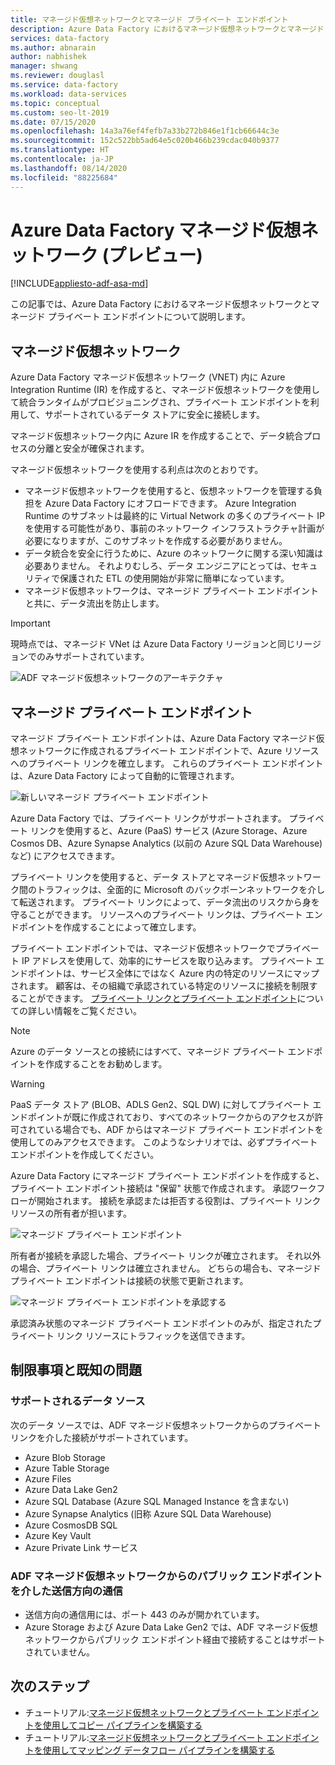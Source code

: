 ```yaml
---
title: マネージド仮想ネットワークとマネージド プライベート エンドポイント
description: Azure Data Factory におけるマネージド仮想ネットワークとマネージド プライベート エンドポイントについて説明します。
services: data-factory
ms.author: abnarain
author: nabhishek
manager: shwang
ms.reviewer: douglasl
ms.service: data-factory
ms.workload: data-services
ms.topic: conceptual
ms.custom: seo-lt-2019
ms.date: 07/15/2020
ms.openlocfilehash: 14a3a76ef4fefb7a33b272b846e1f1cb66644c3e
ms.sourcegitcommit: 152c522bb5ad64e5c020b466b239cdac040b9377
ms.translationtype: HT
ms.contentlocale: ja-JP
ms.lasthandoff: 08/14/2020
ms.locfileid: "88225684"
---
```

# <a name="azure-data-factory-managed-virtual-network-preview"></a>Azure Data Factory マネージド仮想ネットワーク (プレビュー)

[!INCLUDE[appliesto-adf-asa-md](includes/appliesto-adf-asa-md.md)]

この記事では、Azure Data Factory におけるマネージド仮想ネットワークとマネージド プライベート エンドポイントについて説明します。


## <a name="managed-virtual-network"></a>マネージド仮想ネットワーク

Azure Data Factory マネージド仮想ネットワーク (VNET) 内に Azure Integration Runtime (IR) を作成すると、マネージド仮想ネットワークを使用して統合ランタイムがプロビジョニングされ、プライベート エンドポイントを利用して、サポートされているデータ ストアに安全に接続します。 

マネージド仮想ネットワーク内に Azure IR を作成することで、データ統合プロセスの分離と安全が確保されます。 

マネージド仮想ネットワークを使用する利点は次のとおりです。

- マネージド仮想ネットワークを使用すると、仮想ネットワークを管理する負担を Azure Data Factory にオフロードできます。 Azure Integration Runtime のサブネットは最終的に Virtual Network の多くのプライベート IP を使用する可能性があり、事前のネットワーク インフラストラクチャ計画が必要になりますが、このサブネットを作成する必要がありません。 
- データ統合を安全に行うために、Azure のネットワークに関する深い知識は必要ありません。 それよりむしろ、データ エンジニアにとっては、セキュリティで保護された ETL の使用開始が非常に簡単になっています。 
- マネージド仮想ネットワークは、マネージド プライベート エンドポイントと共に、データ流出を防止します。 

> [!IMPORTANT]
>現時点では、マネージド VNet は Azure Data Factory リージョンと同じリージョンでのみサポートされています。
 

![ADF マネージド仮想ネットワークのアーキテクチャ](./media/managed-vnet/managed-vnet-architecture-diagram.png)

## <a name="managed-private-endpoints"></a>マネージド プライベート エンドポイント

マネージド プライベート エンドポイントは、Azure Data Factory マネージド仮想ネットワークに作成されるプライベート エンドポイントで、Azure リソースへのプライベート リンクを確立します。 これらのプライベート エンドポイントは、Azure Data Factory によって自動的に管理されます。 

![新しいマネージド プライベート エンドポイント](./media/tutorial-copy-data-portal-private/new-managed-private-endpoint.png)

Azure Data Factory では、プライベート リンクがサポートされます。 プライベート リンクを使用すると、Azure (PaaS) サービス (Azure Storage、Azure Cosmos DB、Azure Synapse Analytics (以前の Azure SQL Data Warehouse) など) にアクセスできます。

プライベート リンクを使用すると、データ ストアとマネージド仮想ネットワーク間のトラフィックは、全面的に Microsoft のバックボーンネットワークを介して転送されます。 プライベート リンクによって、データ流出のリスクから身を守ることができます。 リソースへのプライベート リンクは、プライベート エンドポイントを作成することによって確立します。

プライベート エンドポイントでは、マネージド仮想ネットワークでプライベート IP アドレスを使用して、効率的にサービスを取り込みます。 プライベート エンドポイントは、サービス全体にではなく Azure 内の特定のリソースにマップされます。 顧客は、その組織で承認されている特定のリソースに接続を制限することができます。 [プライベート リンクとプライベート エンドポイント](https://docs.microsoft.com/azure/private-link/)についての詳しい情報をご覧ください。

> [!NOTE]
> Azure のデータ ソースとの接続にはすべて、マネージド プライベート エンドポイントを作成することをお勧めします。 
 
> [!WARNING]
> PaaS データ ストア (BLOB、ADLS Gen2、SQL DW) に対してプライベート エンドポイントが既に作成されており、すべてのネットワークからのアクセスが許可されている場合でも、ADF からはマネージド プライベート エンドポイントを使用してのみアクセスできます。 このようなシナリオでは、必ずプライベート エンドポイントを作成してください。 

Azure Data Factory にマネージド プライベート エンドポイントを作成すると、プライベート エンドポイント接続は "保留" 状態で作成されます。 承認ワークフローが開始されます。 接続を承認または拒否する役割は、プライベート リンク リソースの所有者が担います。

![マネージド プライベート エンドポイント](./media/tutorial-copy-data-portal-private/manage-private-endpoint.png)

所有者が接続を承認した場合、プライベート リンクが確立されます。 それ以外の場合、プライベート リンクは確立されません。 どちらの場合も、マネージド プライベート エンドポイントは接続の状態で更新されます。

![マネージド プライベート エンドポイントを承認する](./media/tutorial-copy-data-portal-private/approve-private-endpoint.png)

承認済み状態のマネージド プライベート エンドポイントのみが、指定されたプライベート リンク リソースにトラフィックを送信できます。

## <a name="limitations-and-known-issues"></a>制限事項と既知の問題
### <a name="supported-data-sources"></a>サポートされるデータ ソース
次のデータ ソースでは、ADF マネージド仮想ネットワークからのプライベート リンクを介した接続がサポートされています。
- Azure Blob Storage
- Azure Table Storage
- Azure Files
- Azure Data Lake Gen2
- Azure SQL Database (Azure SQL Managed Instance を含まない)
- Azure Synapse Analytics (旧称 Azure SQL Data Warehouse)
- Azure CosmosDB SQL
- Azure Key Vault
- Azure Private Link サービス

### <a name="outbound-communications-through-public-endpoint-from-adf-managed-virtual-network"></a>ADF マネージド仮想ネットワークからのパブリック エンドポイントを介した送信方向の通信
- 送信方向の通信用には、ポート 443 のみが開かれています。
- Azure Storage および Azure Data Lake Gen2 では、ADF マネージド仮想ネットワークからパブリック エンドポイント経由で接続することはサポートされていません。

## <a name="next-steps"></a>次のステップ

- チュートリアル:[マネージド仮想ネットワークとプライベート エンドポイントを使用してコピー パイプラインを構築する](tutorial-copy-data-portal-private.md) 
- チュートリアル:[マネージド仮想ネットワークとプライベート エンドポイントを使用してマッピング データフロー パイプラインを構築する](tutorial-data-flow-private.md)
